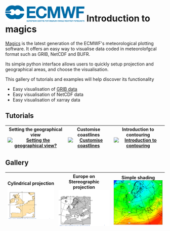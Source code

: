 
# [![logo](logo.png)](http://www.ecmwf.int/) Introduction to magics

[Magics](https://confluence.ecmwf.int/display/MAGP/Magics) is the latest generation of the ECMWF's meteorological plotting software. It offers an easy way to visualise data coded in meteorolofgcal format such as GRIB, NetCDF and BUFR.

Its simple python interface allows users to quickly setup projection and geographical areas, and choose the visualisation. 

This gallery of tutorials and examples will help discover its functionality

  - Easy visualisation of [GRIB data](basic/grib.ipynb)
  - Easy visualisation of NetCDF data
  - Easy visualisation of xarray data

## Tutorials

| Setting the  geographical view <br/> [![Setting the  geographical view?](tutorials/Coastlines.png)](tutorials/Subpage-Projections.ipynb)  | Customise coastlines <br/> [![Customise coastlines](tutorials/Coastlines.png)](tutorials/Coastlines.ipynb) | Introduction to contouring <br> [![Introduction to contouring](tutorials/Contours_lines.png)](tutorials/Contours_lines.ipynb) |
|---|---|---|

## Gallery 

| Cylindrical projection <br/> [![Cylindrical projection](gallery/cylindrical.png)](gallery/cylindrical.ipynb)  | Europe on Stereographic projection <br/> [![Europe on Stereographic projection](gallery/polar-stereo.png)](gallery/polar-stereo.ipynb) | Simple shading <br/> [![Europe on Stereographic projection](gallery/simple_shading.png)](tutorials/Contours_shading.ipynb#Simple-shading) |
|---|---|---|

  
